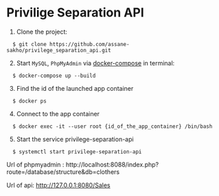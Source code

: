 # Privilige Separation API

1. Clone the project:

```shell
  $ git clone https://github.com/assane-sakho/privilege_separation_api.git
```

2. Start `MySQL`, `PhpMyAdmin` via [docker-compose](https://docs.docker.com/compose/) in terminal:

```shell
  $ docker-compose up --build
```

3. Find the id of the launched app container
```shell
  $ docker ps
```

4. Connect to the app container
```shell
  $ docker exec -it --user root {id_of_the_app_container} /bin/bash
```

5. Start the service privilege-separation-api
```shell
  $ systemctl start privilege-separation-api
```

Url of phpmyadmin : http://localhost:8088/index.php?route=/database/structure&db=clothers

Url of api: http://127.0.0.1:8080/Sales